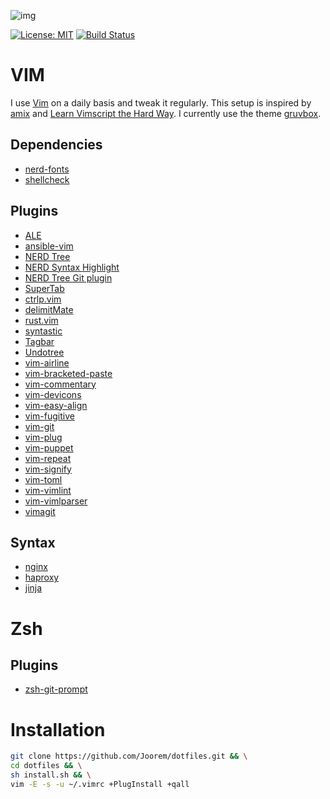 ![img](https://github.com/Joorem/dotfiles/wiki/img/iterm-vim-manpage-dig-color.png)

[![License: MIT](https://img.shields.io/badge/License-MIT-yellow.svg)](https://opensource.org/licenses/MIT)
[![Build Status](https://travis-ci.org/Joorem/dotfiles.svg?branch=master)](https://travis-ci.org/Joorem/dotfiles)

# VIM

I use [Vim][8] on a daily basis and tweak it regularly. This setup is inspired by [amix][5] and [Learn Vimscript the Hard Way][12]. I currently use the theme [gruvbox][4].

## Dependencies

* [nerd-fonts][33]
* [shellcheck][34]

## Plugins

* [ALE][15]
* [ansible-vim][25]
* [NERD Tree][2]
* [NERD Syntax Highlight][36]
* [NERD Tree Git plugin][20]
* [SuperTab][16]
* [ctrlp.vim][11]
* [delimitMate][19]
* [rust.vim][26]
* [syntastic][32]
* [Tagbar][22]
* [Undotree][24]
* [vim-airline][1]
* [vim-bracketed-paste][13]
* [vim-commentary][28]
* [vim-devicons][37]
* [vim-easy-align][3]
* [vim-fugitive][29]
* [vim-git][30]
* [vim-plug][6]
* [vim-puppet][14]
* [vim-repeat][30]
* [vim-signify][23]
* [vim-toml][35]
* [vim-vimlint][27]
* [vim-vimlparser][31]
* [vimagit][21]

## Syntax

* [nginx][10]
* [haproxy][17]
* [jinja][18]

# Zsh

## Plugins

* [zsh-git-prompt][9]

# Installation

```sh
git clone https://github.com/Joorem/dotfiles.git && \
cd dotfiles && \
sh install.sh && \
vim -E -s -u ~/.vimrc +PlugInstall +qall
```

[1]:https://github.com/vim-airline/vim-airline
[2]:https://github.com/scrooloose/nerdtree
[3]:https://github.com/junegunn/vim-easy-align
[4]:https://github.com/morhetz/gruvbox
[5]:https://github.com/amix/vimrc
[6]:https://github.com/junegunn/vim-plug
[8]:https://vim.sourceforge.io
[9]:https://github.com/olivierverdier/zsh-git-prompt
[10]:http://hg.nginx.org/nginx/raw-file/tip/contrib/vim/syntax/nginx.vim
[11]:https://github.com/ctrlpvim/ctrlp.vim
[12]:http://learnvimscriptthehardway.stevelosh.com
[13]:https://github.com/ConradIrwin/vim-bracketed-paste
[14]:https://github.com/rodjek/vim-puppet
[15]:https://github.com/w0rp/ale
[16]:https://github.com/ervandew/supertab
[17]:https://github.com/haproxy/haproxy/blob/master/contrib/syntax-highlight/haproxy.vim
[18]:https://www.vim.org/scripts/script.php?script_id=1856
[19]:https://github.com/Raimondi/delimitMate
[20]:https://github.com/Xuyuanp/nerdtree-git-plugin
[21]:https://github.com/jreybert/vimagit
[22]:https://github.com/majutsushi/tagbar
[23]:https://github.com/junegunn/vim-easy-align
[24]:https://github.com/mbbill/undotree
[25]:https://github.com/pearofducks/ansible-vim
[26]:https://github.com/rust-lang/rust.vim
[27]:https://github.com/syngan/vim-vimlint
[28]:https://github.com/tpope/vim-commentary
[29]:https://github.com/tpope/vim-fugitive
[30]:https://github.com/tpope/vim-repeat
[31]:https://github.com/vim-jp/vim-vimlparser
[32]:https://github.com/vim-syntastic/syntastic
[33]:https://github.com/ryanoasis/nerd-fonts
[34]:https://github.com/koalaman/shellcheck
[35]:https://github.com/cespare/vim-toml
[36]:https://github.com/tiagofumo/vim-nerdtree-syntax-highlight
[37]:https://github.com/ryanoasis/vim-devicons
